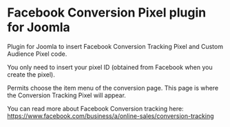 # Facebook Conversion Pixel plugin for Joomla
Plugin for Joomla to insert Facebook Conversion Tracking Pixel and Custom Audience Pixel code.

You only need to insert your pixel ID (obtained from Facebook when you create the pixel).

Permits choose the item menu of the conversion page. This page is where the Conversion Tracking Pixel will appear.

You can read more about Facebook Conversion tracking here:
https://www.facebook.com/business/a/online-sales/conversion-tracking
